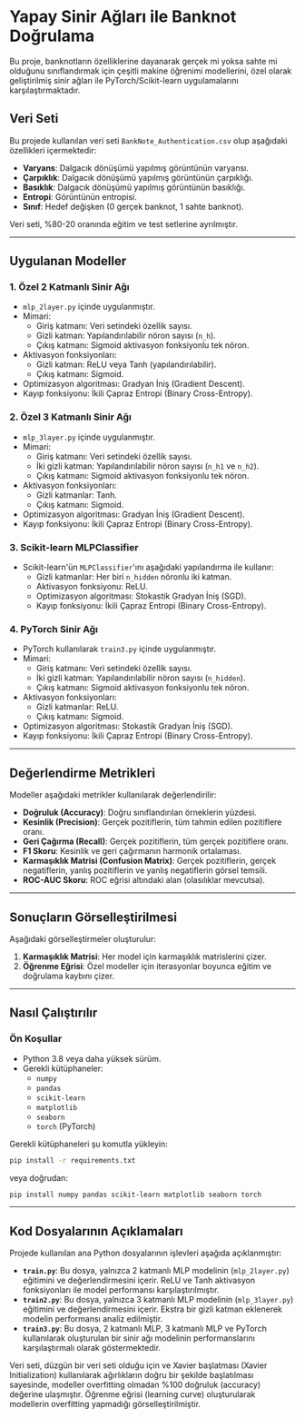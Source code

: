 # Yapay Sinir Ağları ile Banknot Doğrulama

Bu proje, banknotların özelliklerine dayanarak gerçek mi yoksa sahte mi olduğunu sınıflandırmak için çeşitli makine öğrenimi modellerini, özel olarak geliştirilmiş sinir ağları ile PyTorch/Scikit-learn uygulamalarını karşılaştırmaktadır.

## Veri Seti

Bu projede kullanılan veri seti `BankNote_Authentication.csv` olup aşağıdaki özellikleri içermektedir:

- **Varyans**: Dalgacık dönüşümü yapılmış görüntünün varyansı.
- **Çarpıklık**: Dalgacık dönüşümü yapılmış görüntünün çarpıklığı.
- **Basıklık**: Dalgacık dönüşümü yapılmış görüntünün basıklığı.
- **Entropi**: Görüntünün entropisi.
- **Sınıf**: Hedef değişken (0 gerçek banknot, 1 sahte banknot).

Veri seti, %80-20 oranında eğitim ve test setlerine ayrılmıştır.

---

## Uygulanan Modeller

### 1. **Özel 2 Katmanlı Sinir Ağı**
- `mlp_2layer.py` içinde uygulanmıştır.
- Mimari:
  - Giriş katmanı: Veri setindeki özellik sayısı.
  - Gizli katman: Yapılandırılabilir nöron sayısı (`n_h`).
  - Çıkış katmanı: Sigmoid aktivasyon fonksiyonlu tek nöron.
- Aktivasyon fonksiyonları:
  - Gizli katman: ReLU veya Tanh (yapılandırılabilir).
  - Çıkış katmanı: Sigmoid.
- Optimizasyon algoritması: Gradyan İniş (Gradient Descent).
- Kayıp fonksiyonu: İkili Çapraz Entropi (Binary Cross-Entropy).

### 2. **Özel 3 Katmanlı Sinir Ağı**
- `mlp_3layer.py` içinde uygulanmıştır.
- Mimari:
  - Giriş katmanı: Veri setindeki özellik sayısı.
  - İki gizli katman: Yapılandırılabilir nöron sayısı (`n_h1` ve `n_h2`).
  - Çıkış katmanı: Sigmoid aktivasyon fonksiyonlu tek nöron.
- Aktivasyon fonksiyonları:
  - Gizli katmanlar: Tanh.
  - Çıkış katmanı: Sigmoid.
- Optimizasyon algoritması: Gradyan İniş (Gradient Descent).
- Kayıp fonksiyonu: İkili Çapraz Entropi (Binary Cross-Entropy).

### 3. **Scikit-learn MLPClassifier**
- Scikit-learn'ün `MLPClassifier`'ını aşağıdaki yapılandırma ile kullanır:
  - Gizli katmanlar: Her biri `n_hidden` nöronlu iki katman.
  - Aktivasyon fonksiyonu: ReLU.
  - Optimizasyon algoritması: Stokastik Gradyan İniş (SGD).
  - Kayıp fonksiyonu: İkili Çapraz Entropi (Binary Cross-Entropy).

### 4. **PyTorch Sinir Ağı**
- PyTorch kullanılarak `train3.py` içinde uygulanmıştır.
- Mimari:
  - Giriş katmanı: Veri setindeki özellik sayısı.
  - İki gizli katman: Yapılandırılabilir nöron sayısı (`n_hidden`).
  - Çıkış katmanı: Sigmoid aktivasyon fonksiyonlu tek nöron.
- Aktivasyon fonksiyonları:
  - Gizli katmanlar: ReLU.
  - Çıkış katmanı: Sigmoid.
- Optimizasyon algoritması: Stokastik Gradyan İniş (SGD).
- Kayıp fonksiyonu: İkili Çapraz Entropi (Binary Cross-Entropy).

---

## Değerlendirme Metrikleri

Modeller aşağıdaki metrikler kullanılarak değerlendirilir:
- **Doğruluk (Accuracy)**: Doğru sınıflandırılan örneklerin yüzdesi.
- **Kesinlik (Precision)**: Gerçek pozitiflerin, tüm tahmin edilen pozitiflere oranı.
- **Geri Çağırma (Recall)**: Gerçek pozitiflerin, tüm gerçek pozitiflere oranı.
- **F1 Skoru**: Kesinlik ve geri çağırmanın harmonik ortalaması.
- **Karmaşıklık Matrisi (Confusion Matrix)**: Gerçek pozitiflerin, gerçek negatiflerin, yanlış pozitiflerin ve yanlış negatiflerin görsel temsili.
- **ROC-AUC Skoru**: ROC eğrisi altındaki alan (olasılıklar mevcutsa).

---

## Sonuçların Görselleştirilmesi

Aşağıdaki görselleştirmeler oluşturulur:
1. **Karmaşıklık Matrisi**: Her model için karmaşıklık matrislerini çizer.
2. **Öğrenme Eğrisi**: Özel modeller için iterasyonlar boyunca eğitim ve doğrulama kaybını çizer.

---

## Nasıl Çalıştırılır

### Ön Koşullar
- Python 3.8 veya daha yüksek sürüm.
- Gerekli kütüphaneler:
  - `numpy`
  - `pandas`
  - `scikit-learn`
  - `matplotlib`
  - `seaborn`
  - `torch` (PyTorch)

Gerekli kütüphaneleri şu komutla yükleyin:
```bash
pip install -r requirements.txt
```
veya doğrudan:
```bash
pip install numpy pandas scikit-learn matplotlib seaborn torch
```

---

## Kod Dosyalarının Açıklamaları

Projede kullanılan ana Python dosyalarının işlevleri aşağıda açıklanmıştır:

- **`train.py`**: Bu dosya, yalnızca 2 katmanlı MLP modelinin (`mlp_2layer.py`) eğitimini ve değerlendirmesini içerir. ReLU ve Tanh aktivasyon fonksiyonları ile model performansı karşılaştırılmıştır.
- **`train2.py`**: Bu dosya, yalnızca 3 katmanlı MLP modelinin (`mlp_3layer.py`) eğitimini ve değerlendirmesini içerir. Ekstra bir gizli katman eklenerek modelin performansı analiz edilmiştir.
- **`train3.py`**: Bu dosya, 2 katmanlı MLP, 3 katmanlı MLP ve PyTorch kullanılarak oluşturulan bir sinir ağı modelinin performanslarını karşılaştırmalı olarak göstermektedir. 

Veri seti, düzgün bir veri seti olduğu için ve Xavier başlatması (Xavier Initialization) kullanılarak ağırlıkların doğru bir şekilde başlatılması sayesinde, modeller overfitting olmadan %100 doğruluk (accuracy) değerine ulaşmıştır. Öğrenme eğrisi (learning curve) oluşturularak modellerin overfitting yapmadığı görselleştirilmiştir.
